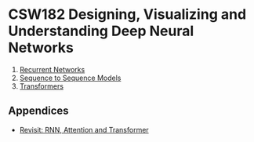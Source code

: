 # CSW182 Designing, Visualizing and Understanding Deep Neural Networks
1. [Recurrent Networks](./Recurrent%20Networks/index.md)
2. [Sequence to Sequence Models](./Sequence%20to%20Sequence%20Models/index.md)
3. [Transformers](./Transformers/index.md)

## Appendices
* [Revisit: RNN, Attention and Transformer](./Appendices/Revisit:%20RNN,%20Attention%20and%20Transformer/index.md)
